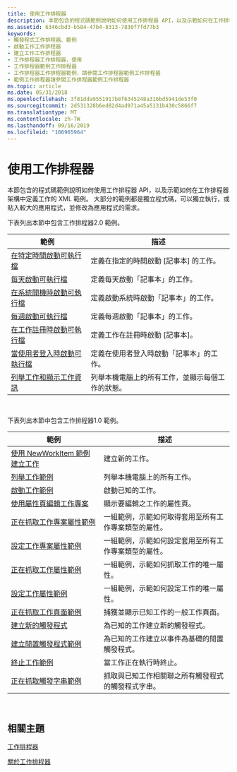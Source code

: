 ```yaml
---
title: 使用工作排程器
description: 本節包含的程式碼範例說明如何使用工作排程器 API，以及示範如何在工作排程器架構中定義工作的 XML 範例。
ms.assetid: 6346cbd3-b584-47b4-8313-7830f7fd77b3
keywords:
- 觸發程式工作排程器、範例
- 啟動工作工作排程器
- 建立工作工作排程器
- 工作排程器工作排程器，使用
- 工作排程器範例工作排程器
- 工作排程器工作排程器範例，請參閱工作排程器範例工作排程器
- 範例工作排程器請參閱工作排程器範例工作排程器
ms.topic: article
ms.date: 05/31/2018
ms.openlocfilehash: 3f81dda9551917b8f6345248a316bd5941de53f0
ms.sourcegitcommit: 2d531328b6ed82d4ad971a45a5131b430c5866f7
ms.translationtype: MT
ms.contentlocale: zh-TW
ms.lasthandoff: 09/16/2019
ms.locfileid: "106965964"
---
```

# <a name="using-the-task-scheduler"></a>使用工作排程器

本節包含的程式碼範例說明如何使用工作排程器 API，以及示範如何在工作排程器架構中定義工作的 XML 範例。 大部分的範例都是獨立程式碼，可以獨立執行，或貼入較大的應用程式，並修改為應用程式的需求。

下表列出本節中包含工作排程器2.0 範例。



| 範例                                                                                                    | 描述                                                                            |
|------------------------------------------------------------------------------------------------------------|----------------------------------------------------------------------------------------|
| [在特定時間啟動可執行檔](starting-an-executable-at-a-spcific-time.md)                  | 定義在指定的時間啟動 [記事本] 的工作。                                |
| [每天啟動可執行檔](starting-an-executable-daily.md)                                           | 定義每天啟動「記事本」的工作。                                              |
| [在系統開機時啟動可執行檔](starting-an-executable-on-system-boot.md)                         | 定義啟動系統時啟動「記事本」的工作。                          |
| [每週啟動可執行檔](starting-an-executable-weekly.md)                                         | 定義每週啟動「記事本」的工作。                                  |
| [在工作註冊時啟動可執行檔](starting-an-executable-when-a-task-is-registered.md)   | 定義工作在註冊時啟動 [記事本]。                        |
| [當使用者登入時啟動可執行檔](starting-an-executable-when-a-user-logs-on.md)               | 定義在使用者登入時啟動「記事本」的工作。                                |
| [列舉工作和顯示工作資訊](enumerating-tasks-and-displaying-task-information.md) | 列舉本機電腦上的所有工作，並顯示每個工作的狀態。 |



 

下表列出本節中包含工作排程器1.0 範例。 

| 範例                                                                                    | 描述                                                                                   |
|--------------------------------------------------------------------------------------------|-----------------------------------------------------------------------------------------------|
| [使用 NewWorkItem 範例建立工作](creating-a-task-using-newworkitem-example.md) | 建立新的工作。                                                                           |
| [列舉工作範例](enumerating-tasks-example.md)                                 | 列舉本機電腦上的所有工作。                                               |
| [啟動工作範例](starting-a-task-example.md)                                     | 啟動已知的工作。                                                                          |
| [使用屬性頁編輯工作專案](editing-a-work-item-using-property-pages.md)   | 顯示要編輯之工作的屬性頁。                                            |
| [正在抓取工作專案屬性範例](retrieving-work-item-property-examples.md)       | 一組範例，示範如何取得套用至所有工作專案類型的屬性。 |
| [設定工作專案屬性範例](setting-work-item-property-examples.md)             | 一組範例，示範如何設定套用至所有工作專案類型的屬性。      |
| [正在抓取工作屬性範例](retrieving-task-property-examples.md)                 | 一組範例，示範如何抓取工作的唯一屬性。                       |
| [設定工作屬性範例](setting-task-property-examples.md)                       | 一組範例，示範如何設定工作的唯一屬性。                            |
| [正在抓取工作頁面範例](retrieving-a-task-page-example.md)                       | 捕獲並顯示已知工作的一般工作頁面。                                 |
| [建立新的觸發程式](creating-a-new-trigger.md)                                       | 為已知的工作建立新的觸發程式。                                                       |
| [建立閒置觸發程式範例](creating-an-idle-trigger-example.md)                   | 為已知的工作建立以事件為基礎的閒置觸發程式。                                         |
| [終止工作範例](terminating-a-task-example.md)                               | 當工作正在執行時終止。                                                        |
| [正在抓取觸發字串範例](retrieving-trigger-strings-example.md)               | 抓取與已知工作相關聯之所有觸發程式的觸發程式字串。                    |



 

## <a name="related-topics"></a>相關主題

<dl> <dt>

[工作排程器](task-scheduler-start-page.md)
</dt> <dt>

[關於工作排程器](about-the-task-scheduler.md)
</dt> </dl>

 

 




